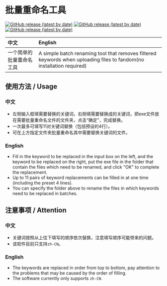 # 批量重命名工具
[![GitHub release (latest by date)](https://img.shields.io/github/v/release/Guojingxing/Batch-Rename-Tool)](#)
[![GitHub release (latest by date)](https://img.shields.io/github/downloads/Guojingxing/Batch-Rename-Tool/total)](#)
[![GitHub release (latest by date)](https://img.shields.io/github/downloads/Guojingxing/Batch-Rename-Tool/latest/total)](#)

|  中文   | English  |
|  :---  | :---  |
| 一个简单的批量重命名工具  | A simple batch renaming tool that removes filtered keywords when uploading files to fandom(no installation required) |

## 使用方法 / Usage
### 中文
 - 左侧输入框填需要替换的关键词，右侧填需要替换成的关键词，把exe文件放在需要批量重命名文件的文件夹，点击“确定”，完成替换。
 - 一次最多可填写11对关键词替换（包括预设的4行）。
 - 可在上方指定文件夹批量重命名其中需要替换关键词的文件。
### English
- Fill in the keyword to be replaced in the input box on the left, and the keyword to be replaced on the right, put the exe file in the folder that contain the files which need to be renamed, and click "OK" to complete the replacement.
- Up to 11 pairs of keyword replacements can be filled in at one time (including the preset 4 lines).
- You can specify the folder above to rename the files in which keywords need to be replaced in batches.
## 注意事项 / Attention
### 中文
- 关键词按照从上往下填写的顺序依次替换，注意填写顺序可能带来的问题。
- 该软件目前只支持`zh-CN`。
### English
- The keywords are replaced in order from top to bottom, pay attention to the problems that may be caused by the order of filling.
- The software currently only supports `zh-CN`.
